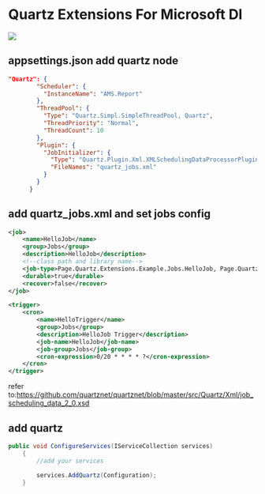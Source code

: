 # Quartz Extensions For Microsoft DI

![](https://github.com/pagesun/Page.Quartz.Extensions.DependencyInjection/workflows/Release/badge.svg)

## appsettings.json add quartz node

```json
"Quartz": {
		"Scheduler": {
		  "InstanceName": "AMS.Report"
		},
		"ThreadPool": {
		  "Type": "Quartz.Simpl.SimpleThreadPool, Quartz",
		  "ThreadPriority": "Normal",
		  "ThreadCount": 10
		},
		"Plugin": {
		  "JobInitializer": {
			"Type": "Quartz.Plugin.Xml.XMLSchedulingDataProcessorPlugin, Quartz.Plugins",
			"FileNames": "quartz_jobs.xml"
		  }
		}
	  }
```



## add quartz_jobs.xml and set jobs config

```xml
<job>
    <name>HelloJob</name>
    <group>Jobs</group>
    <description>HelloJob</description>
    <!--class path and library name-->
    <job-type>Page.Quartz.Extensions.Example.Jobs.HelloJob, Page.Quartz.Extensions.Example</job-type>
    <durable>true</durable>
    <recover>false</recover>
</job>

<trigger>
    <cron>
        <name>HelloTrigger</name>
        <group>Jobs</group>
        <description>HelloJob Trigger</description>
        <job-name>HelloJob</job-name>
        <job-group>Jobs</job-group>
        <cron-expression>0/20 * * * * ?</cron-expression>
    </cron>
</trigger>
```

refer to:https://github.com/quartznet/quartznet/blob/master/src/Quartz/Xml/job_scheduling_data_2_0.xsd



## add quartz

```c#
public void ConfigureServices(IServiceCollection services)
    {
		//add your services

        services.AddQuartz(Configuration);
    }
```

